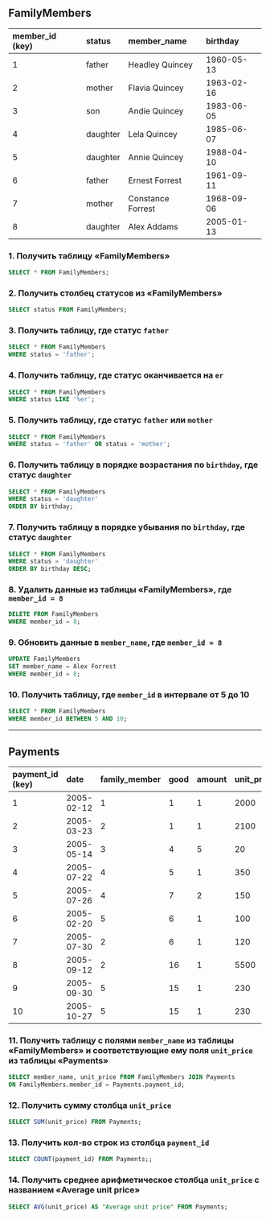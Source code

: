 ## FamilyMembers

| member_id (key)   | status            | member_name       | birthday
|:------------------|:------------------|:------------------|:------------------
| 1                 | father            | Headley Quincey   | 1960-05-13
| 2                 | mother            | Flavia Quincey    | 1963-02-16
| 3                 | son               | Andie Quincey     | 1983-06-05
| 4                 | daughter          | Lela Quincey      | 1985-06-07
| 5                 | daughter          | Annie Quincey     | 1988-04-10
| 6                 | father            | Ernest Forrest    | 1961-09-11
| 7                 | mother            | Constance Forrest | 1968-09-06
| 8                 | daughter          | Alex Addams       | 2005-01-13

### 1. Получить таблицу «FamilyMembers»
```SQL
SELECT * FROM FamilyMembers;
```

### 2. Получить столбец статусов из «FamilyMembers»
```SQL
SELECT status FROM FamilyMembers;
```

### 3. Получить таблицу, где статус `father`
```SQL
SELECT * FROM FamilyMembers
WHERE status = 'father';
```

### 4. Получить таблицу, где статус оканчивается на `er`
```SQL
SELECT * FROM FamilyMembers
WHERE status LIKE '%er';
```

### 5. Получить таблицу, где статус `father` или `mother`
```SQL
SELECT * FROM FamilyMembers
WHERE status = 'father' OR status = 'mother';
```

### 6. Получить таблицу в порядке возрастания по `birthday`, где статус `daughter`
```SQL
SELECT * FROM FamilyMembers
WHERE status = 'daughter'
ORDER BY birthday;
```

### 7. Получить таблицу в порядке убывания по `birthday`, где статус `daughter`
```SQL
SELECT * FROM FamilyMembers
WHERE status = 'daughter'
ORDER BY birthday DESC;
```

### 8. Удалить данные из таблицы «FamilyMembers», где `member_id = 8`
```SQL
DELETE FROM FamilyMembers
WHERE member_id = 8;
```

### 9. Обновить данные в `member_name`, где `member_id = 8`
```SQL
UPDATE FamilyMembers
SET member_name = Alex Forrest
WHERE member_id = 8;
```

### 10. Получить таблицу, где `member_id` в интервале от 5 до 10
```SQL
SELECT * FROM FamilyMembers
WHERE member_id BETWEEN 5 AND 10;
```

---

## Payments

| payment_id (key)  | date              | family_member | good     | amount   | unit_price |
|:------------------|:------------------|:--------------|:---------|:---------|:-----------|
| 1                 | 2005-02-12        | 1             | 1        | 1        | 2000       |
| 2                 | 2005-03-23        | 2             | 1        | 1        | 2100       |
| 3                 | 2005-05-14        | 3             | 4        | 5        | 20         |
| 4                 | 2005-07-22        | 4             | 5        | 1        | 350        |
| 5                 | 2005-07-26        | 4             | 7        | 2        | 150        |
| 6                 | 2005-02-20        | 5             | 6        | 1        | 100        |
| 7                 | 2005-07-30        | 2             | 6        | 1        | 120        |
| 8                 | 2005-09-12        | 2             | 16       | 1        | 5500       |
| 9                 | 2005-09-30        | 5             | 15       | 1        | 230        |
| 10                | 2005-10-27        | 5             | 15       | 1        | 230        |

### 11. Получить таблицу с полями `member_name` из таблицы «FamilyMembers» и соответствующие ему поля `unit_price` из таблицы «Payments»
```SQL
SELECT member_name, unit_price FROM FamilyMembers JOIN Payments
ON FamilyMembers.member_id = Payments.payment_id;
```

### 12. Получить сумму столбца `unit_price`
```SQL
SELECT SUM(unit_price) FROM Payments;
```

### 13. Получить кол-во строк из столбца `payment_id`
```SQL
SELECT COUNT(payment_id) FROM Payments;;
```

### 14. Получить среднее арифметическое столбца `unit_price` с названием «Average unit price»
```SQL
SELECT AVG(unit_price) AS "Average unit price" FROM Payments;
```

